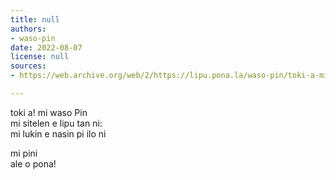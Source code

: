 ```yaml
---
title: null
authors:
- waso-pin
date: 2022-08-07
license: null
sources:
- https://web.archive.org/web/2/https://lipu.pona.la/waso-pin/toki-a-mi-waso-pin

---
```


toki a! mi waso Pin  
mi sitelen e lipu tan ni:  
mi lukin e nasin pi ilo ni  

mi pini  
ale o pona!
